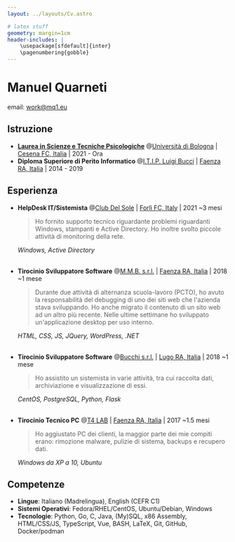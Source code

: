 ```yaml
---
layout: ../layouts/Cv.astro

# latex stuff
geometry: margin=1cm
header-includes: |
	\usepackage[sfdefault]{inter}
	\pagenumbering{gobble}
---
```


# Manuel Quarneti

email: [work@mq1.eu](mailto:work@mq1.eu)

## Istruzione

* **[Laurea in Scienze e Tecniche Psicologiche](https://corsi.unibo.it/laurea/ScienzeTecnichePsicologiche)** @[Università di Bologna](https://www.unibo.it/it/) | [Cesena FC, Italia](https://www.openstreetmap.org/relation/42809) | 2021 - Ora
* **Diploma Superiore di Perito Informatico** @[I.T.I.P. Luigi Bucci](https://www.itipfaenza.edu.it/) | [Faenza RA, Italia](https://www.openstreetmap.org/relation/43004) | 2014 - 2019

## Esperienza

* **HelpDesk IT/Sistemista** @[Club Del Sole](https://www.clubdelsole.com/) | [Forlì FC, Italy](https://www.openstreetmap.org/relation/42907) | 2021 ~3 mesi

	> Ho fornito supporto tecnico riguardante problemi riguardanti Windows, stampanti e Active Directory. Ho inoltre svolto piccole attività di monitoring della rete.

	_Windows, Active Directory_<br><br>

* **Tirocinio Sviluppatore Software** @[M.M.B. s.r.l.](https://www.mmbsoftware.it/) | [Faenza RA, Italia](https://www.openstreetmap.org/relation/43004) | 2018 ~1 mese

	> Durante due attività di alternanza scuola-lavoro (PCTO), ho avuto la responsabilità del debugging di uno dei siti web che l'azienda stava sviluppando.
	> Ho anche migrato il contenuto di un sito web ad un altro più recente.
	> Nelle ultime settimane ho sviluppato un'applicazione desktop per uso interno.

	_HTML, CSS, JS, JQuery, WordPress, .NET_<br><br>
* **Tirocinio Sviluppatore Software** @[Bucchi s.r.l.](http://www.bucchi.it/it/) | [Lugo RA, Italia](https://www.openstreetmap.org/relation/43140) | 2018 ~1 mese

	> Ho assistito un sistemista in varie attività, tra cui raccolta dati, archiviazione e visualizzazione di essi.

	_CentOS, PostgreSQL, Python, Flask_<br><br>
* **Tirocinio Tecnico PC** @[T4 LAB](https://www.t4lab.it/) | [Faenza RA, Italia](https://www.openstreetmap.org/relation/43004) | 2017 ~1.5 mesi

	> Ho aggiustato PC dei clienti, la maggior parte dei mie compiti erano: rimozione malware, pulizie di sistema, backups e recupero dati.

	_Windows da XP a 10, Ubuntu_

## Competenze

* **Lingue**: Italiano (Madrelingua), English (CEFR C1)
* **Sistemi Operativi**: Fedora/RHEL/CentOS, Ubuntu/Debian, Windows
* **Tecnologie**: Python, Go, C, Java, (My)SQL, x86 Assembly, HTML/CSS/JS, TypeScript, Vue, BASH, LaTeX, Git, GitHub, Docker/podman
